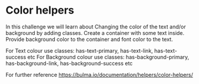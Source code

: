 # Color helpers
In this challenge we will learn about Changing the color of the text and/or background by adding classes.
Create a container with some text inside. Provide background color to the container and font color to the text.

For Text colour use classes: has-text-primary, has-text-link, has-text-success etc
For Background colour use classes: has-background-primary, has-background-link, has-background-success etc

For further reference https://bulma.io/documentation/helpers/color-helpers/


